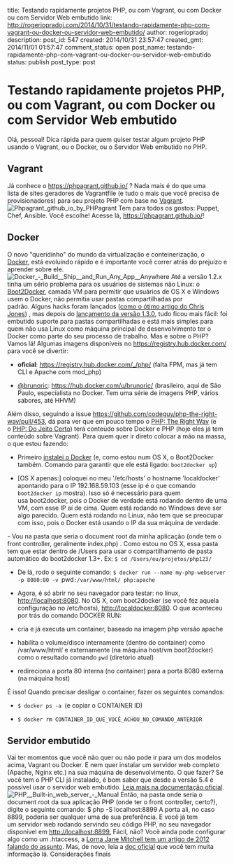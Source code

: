 title: Testando rapidamente projetos PHP, ou com Vagrant, ou com Docker ou com Servidor Web embutido
link: http://rogeriopradoj.com/2014/10/31/testando-rapidamente-php-com-vagrant-ou-docker-ou-servidor-web-embutido/
author: rogeriopradoj
description: 
post_id: 547
created: 2014/10/31 23:57:47
created_gmt: 2014/11/01 01:57:47
comment_status: open
post_name: testando-rapidamente-php-com-vagrant-ou-docker-ou-servidor-web-embutido
status: publish
post_type: post

# Testando rapidamente projetos PHP, ou com Vagrant, ou com Docker ou com Servidor Web embutido

Olá, pessoal! Dica rápida para quem quiser testar algum projeto PHP usando o Vagrant, ou o Docker, ou o Servidor Web embutido no PHP. 

## Vagrant

Já conhece o <https://phpagrant.github.io/> ? Nada mais é do que uma lista de sites geradores de Vagrantfile (e tudo o mais que você precisa de provisionadores) para seu projeto PHP com base no [Vagrant](https://www.vagrantup.com/). ![Phpagrant_github_io_by_PHPagrant](/wp-content/uploads/2014/11/Phpagrant_github_io_by_PHPagrant.png) Tem para todos os gostos: Puppet, Chef, Ansible. Você escolhe! Acesse lá, <https://phpagrant.github.io/>! 

## Docker

O novo "queridinho" do mundo da virtualização e conteinerização, o [Docker](https://www.docker.com/), está evoluindo rápido e é importante você correr atrás do prejuízo e aprender sobre ele. ![Docker_-_Build__Ship__and_Run_Any_App__Anywhere](/wp-content/uploads/2014/11/Docker_-_Build__Ship__and_Run_Any_App__Anywhere.png) Até a versão 1.2.x tinha um sério problema para os usuários de sistemas não Linux: o [Boot2Docker](http://boot2docker.io/), camada VM para permitir que usuários de OS X e Windows usem o Docker, não permitia usar pastas compartilhadas por padrão. Alguns hacks foram lançados ([como o ótimo artigo do Chris Jones](http://viget.com/extend/how-to-use-docker-on-os-x-the-missing-guide)) , mas depois do [lançamento da versão 1.3.0](https://blog.docker.com/2014/10/docker-1-3-signed-images-process-injection-security-options-mac-shared-directories/), tudo ficou mais fácil: foi embutido suporte para pastas compartilhadas e está mais simples para quem não usa Linux como máquina principal de desenvolvimento ter o Docker como parte do seu processo de trabalho. Mas e sobre o PHP? Vamos lá! Algumas imagens disponíveis no <https://registry.hub.docker.com/> para você se divertir: 

  * **oficial**: <https://registry.hub.docker.com/_/php/> (falta FPM, mas já tem CLI e Apache com mod_php)

  * [@brunoric](https://github.com/brunoric): https://hub.docker.com/u/brunoric/ (brasileiro, aqui de São Paulo, especialista no Docker. Tem uma série de imagens PHP, vários sabores, até HHVM)

Além disso, seguindo a issue <https://github.com/codeguy/php-the-right-way/pull/453>, dá para ver que em pouco tempo o [PHP: The Right Way](http://www.phptherightway.com/) (e o [PHP: Do Jeito Certo](http://br.phptherightway.com)) terá conteúdo sobre Docker e PHP (hoje eles já tem conteúdo sobre Vagrant). Para quem quer ir direto colocar a mão na massa, o que estou fazendo: 

  * Primeiro [instalei o Docker](http://docs.docker.com/installation/) (e, como estou num OS X, o Boot2Docker também. Comando para garantir que ele está ligado: `boot2docker up`)

  * [OS X apenas:] coloquei no meu '/etc/hosts' o hostname 'localdocker' apontando para o IP 192.168.59.103 (esse ip é o que comando `boot2docker ip` mostra). Isso só é necessário para quem usa boot2docker, pois o Docker de verdade está rodando dentro de uma VM, com esse IP aí de cima. Quem está rodando no Windows deve ser algo parecido. Quem está rodando no Linux, não tem que se preocupar com isso, pois o Docker está usando o IP da sua máquina de verdade.

- Vou na pasta que seria o document root da minha aplicação (onde tem o front controller, geralmente index.php) . Como estou no OS X, essa pasta tem que estar dentro de /Users para usar o compartilhamento de pasta automático do boot2docker 1.3+. Ex: `$ cd /Users/eu/projetos/php123/`

  * De lá, rodo o seguinte comando:
`$ docker run --name my-php-webserver -p 8080:80 -v `pwd`:/var/www/html/ php:apache`

  * Agora, é só abrir no seu navegador para testar: no linux, <http://localhost:8080>. No OS X, com boot2docker (se você fez aquela configuração no /etc/hosts), <http://localdocker:8080>.
O que aconteceu por trás do comando DOCKER RUN: 
  * cria e já executa um container, baseado na imagem php versão apache

  * habilita o volume/disco internamente (dentro do container) como /var/www/html/ e externamente (na máquina host/vm boot2docker) como o resultado comando `pwd` (diretório atual)

  * redireciona a porta 80 interna (no container) para a porta 8080 externa (na máquina host)

É isso! Quando precisar desligar o container, fazer os seguintes comandos: 

  * `$ docker ps -a `(e copiar o CONTAINER ID)

  * `$ docker rm CONTAINER_ID_QUE_VOCÊ_ACHOU_NO_COMANDO_ANTERIOR`

## Servidor embutido

Vai ter momentos que você não quer ou não pode ir para um dos modelos acima, Vagrant ou Docker. E nem quer instalar um servidor web completo (Apache, Nginx etc.) na sua máquina de desenvolvimento. O que fazer? Se você tem o PHP CLI já instalado, é bom saber que desde a versão 5.4 é possível usar o servidor web embutido. [Leia mais na documentação oficial](http://php.net/manual/pt_BR/features.commandline.webserver.php). ![PHP__Built-in_web_server_-_Manual](/wp-content/uploads/2014/11/PHP__Built-in_web_server_-_Manual.png) Então, na pasta onde seria o document root da sua aplicação PHP (onde ter o front controller, certo?), digite o seguinte comando: $ php -S localhost:8899 A porta ali, no caso 8899, poderia ser qualquer uma de sua preferência. E você já tem um servidor web rodando servindo seu código PHP, no seu navegador disponível em [http://localhost:8899.](http://localhost:8899) Fácil, não? Você ainda pode configurar algo como um .htaccess, a [Lorna Jane Mitchell tem um artigo de 2012 falando do assunto](http://www.lornajane.net/posts/2012/php-5-4-built-in-webserver). Mas, de novo, leia a [doc oficial](http://php.net/manual/pt_BR/features.commandline.webserver.php) que você tem muita informação lá. Considerações finais